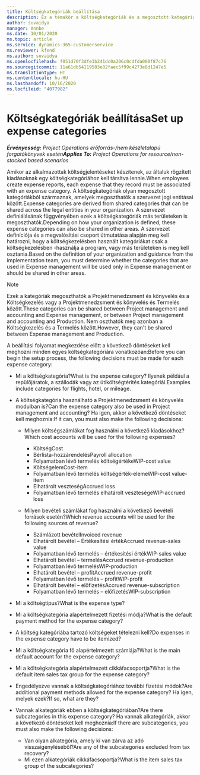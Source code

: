 ```yaml
---
title: Költségkategóriák beállítása
description: Ez a témakör a költségkategóriák és a megosztott kategóriák költségjelentésekhez való beállításával kapcsolatban tartalmaz tájékoztatást.
author: suvaidya
manager: Annbe
ms.date: 10/01/2020
ms.topic: article
ms.service: dynamics-365-customerservice
ms.reviewer: kfend
ms.author: suvaidya
ms.openlocfilehash: f051d70f3dfe3b241dc0a206c0cdfda000f87c76
ms.sourcegitcommit: 11a61db54119503e82faec5f99c4273e8d1247e5
ms.translationtype: HT
ms.contentlocale: hu-HU
ms.lasthandoff: 10/16/2020
ms.locfileid: "4077982"
---
```

# <a name="set-up-expense-categories"></a><span data-ttu-id="c0a63-103">Költségkategóriák beállítása</span><span class="sxs-lookup"><span data-stu-id="c0a63-103">Set up expense categories</span></span>

<span data-ttu-id="c0a63-104">_**Érvényesség:** Project Operations erőforrás-/nem készletalapú forgatókönyvek esetén_</span><span class="sxs-lookup"><span data-stu-id="c0a63-104">_**Applies To:** Project Operations for resource/non-stocked based scenarios_</span></span>

<span data-ttu-id="c0a63-105">Amikor az alkalmazottak költségjelentéseket készítenek, az általuk rögzített kiadásoknak egy költségkategóriához kell társítva lennie.</span><span class="sxs-lookup"><span data-stu-id="c0a63-105">When employees create expense reports, each expense that they record must be associated with an expense category.</span></span> <span data-ttu-id="c0a63-106">A költségkategóriák olyan megosztott kategóriákból származnak, amelyek megoszthatók a szervezet jogi entitásai között.</span><span class="sxs-lookup"><span data-stu-id="c0a63-106">Expense categories are derived from shared categories that can be shared across the legal entities in your organization.</span></span> <span data-ttu-id="c0a63-107">A szervezet definiálásának függvényében ezek a költségkategóriák más területeken is megoszthatók.</span><span class="sxs-lookup"><span data-stu-id="c0a63-107">Depending on how your organization is defined, these expense categories can also be shared in other areas.</span></span> <span data-ttu-id="c0a63-108">A szervezet definíciója és a megvalósítási csoport útmutatása alapján meg kell határozni, hogy a költségkezelésben használt kategóriákat csak a költségkezelésben -használja a program, vagy más területeken is meg kell osztania.</span><span class="sxs-lookup"><span data-stu-id="c0a63-108">Based on the definition of your organization and guidance from the implementation team, you must determine whether the categories that are used in Expense management will be used only in Expense management or should be shared in other areas.</span></span>

> [!NOTE]
> <span data-ttu-id="c0a63-109">Ezek a kategóriák megoszthatók a Projektmenedzsment és könyvelés és a Költségkezelés vagy a Projektmenedzsment és könyvelés és Termelés között.</span><span class="sxs-lookup"><span data-stu-id="c0a63-109">These categories can be shared between Project management and accounting and Expense management, or between Project management and accounting and Production.</span></span> <span data-ttu-id="c0a63-110">Nem oszthatók meg azonban a Költségkezelés és a Termelés között.</span><span class="sxs-lookup"><span data-stu-id="c0a63-110">However, they can't be shared between Expense management and Production.</span></span>

<span data-ttu-id="c0a63-111">A beállítási folyamat megkezdése előtt a következő döntéseket kell meghozni minden egyes költségkategóriára vonatkozóan:</span><span class="sxs-lookup"><span data-stu-id="c0a63-111">Before you can begin the setup process, the following decisions must be made for each expense category:</span></span>

- <span data-ttu-id="c0a63-112">Mi a költségkategória?</span><span class="sxs-lookup"><span data-stu-id="c0a63-112">What is the expense category?</span></span> <span data-ttu-id="c0a63-113">Ilyenek például a repülőjáratok, a szállodák vagy az útiköltségtérítés kategóriái.</span><span class="sxs-lookup"><span data-stu-id="c0a63-113">Examples include categories for flights, hotel, or mileage.</span></span>
- <span data-ttu-id="c0a63-114">A költségkategória használható a Projektmenedzsment és könyvelés modulban is?</span><span class="sxs-lookup"><span data-stu-id="c0a63-114">Can the expense category also be used in Project management and accounting?</span></span> <span data-ttu-id="c0a63-115">Ha igen, akkor a következő döntéseket kell meghoznia:</span><span class="sxs-lookup"><span data-stu-id="c0a63-115">If it can, you must also make the following decisions:</span></span>

    - <span data-ttu-id="c0a63-116">Milyen költségszámlákat fog használni a következő kiadásokhoz?</span><span class="sxs-lookup"><span data-stu-id="c0a63-116">Which cost accounts will be used for the following expenses?</span></span>

        - <span data-ttu-id="c0a63-117">Költség</span><span class="sxs-lookup"><span data-stu-id="c0a63-117">Cost</span></span>
        - <span data-ttu-id="c0a63-118">Bérlista-hozzárendelés</span><span class="sxs-lookup"><span data-stu-id="c0a63-118">Payroll allocation</span></span>
        - <span data-ttu-id="c0a63-119">Folyamatban lévő termelés költségértéke</span><span class="sxs-lookup"><span data-stu-id="c0a63-119">WIP-cost value</span></span>
        - <span data-ttu-id="c0a63-120">Költségelem</span><span class="sxs-lookup"><span data-stu-id="c0a63-120">Cost-item</span></span>
        - <span data-ttu-id="c0a63-121">Folyamatban lévő termelés költségérték-eleme</span><span class="sxs-lookup"><span data-stu-id="c0a63-121">WIP-cost value-item</span></span>
        - <span data-ttu-id="c0a63-122">Elhatárolt veszteség</span><span class="sxs-lookup"><span data-stu-id="c0a63-122">Accrued loss</span></span>
        - <span data-ttu-id="c0a63-123">Folyamatban lévő termelés elhatárolt vesztesége</span><span class="sxs-lookup"><span data-stu-id="c0a63-123">WIP-accrued loss</span></span>

    - <span data-ttu-id="c0a63-124">Milyen bevételi számlákat fog használni a következő bevételi források esetén?</span><span class="sxs-lookup"><span data-stu-id="c0a63-124">Which revenue accounts will be used for the following sources of revenue?</span></span>

        - <span data-ttu-id="c0a63-125">Számlázott bevétel</span><span class="sxs-lookup"><span data-stu-id="c0a63-125">Invoiced revenue</span></span>
        - <span data-ttu-id="c0a63-126">Elhatárolt bevétel – Értékesítési érték</span><span class="sxs-lookup"><span data-stu-id="c0a63-126">Accrued revenue-sales value</span></span>
        - <span data-ttu-id="c0a63-127">Folyamatban lévő termelés – értékesítési érték</span><span class="sxs-lookup"><span data-stu-id="c0a63-127">WIP-sales value</span></span>
        - <span data-ttu-id="c0a63-128">Elhatárolt bevétel – termelés</span><span class="sxs-lookup"><span data-stu-id="c0a63-128">Accrued revenue-production</span></span>
        - <span data-ttu-id="c0a63-129">Folyamatban lévő termelés</span><span class="sxs-lookup"><span data-stu-id="c0a63-129">WIP-production</span></span>
        - <span data-ttu-id="c0a63-130">Elhatárolt bevétel – profit</span><span class="sxs-lookup"><span data-stu-id="c0a63-130">Accrued revenue-profit</span></span>
        - <span data-ttu-id="c0a63-131">Folyamatban lévő termelés – profit</span><span class="sxs-lookup"><span data-stu-id="c0a63-131">WIP-profit</span></span>
        - <span data-ttu-id="c0a63-132">Elhatárolt bevétel – előfizetés</span><span class="sxs-lookup"><span data-stu-id="c0a63-132">Accrued revenue-subscription</span></span>
        - <span data-ttu-id="c0a63-133">Folyamatban lévő termelés – előfizetés</span><span class="sxs-lookup"><span data-stu-id="c0a63-133">WIP-subscription</span></span>

- <span data-ttu-id="c0a63-134">Mi a költségtípus?</span><span class="sxs-lookup"><span data-stu-id="c0a63-134">What is the expense type?</span></span>
- <span data-ttu-id="c0a63-135">Mi a költségkategória alapértelmezett fizetési módja?</span><span class="sxs-lookup"><span data-stu-id="c0a63-135">What is the default payment method for the expense category?</span></span>
- <span data-ttu-id="c0a63-136">A költség kategóriába tartozó költségeket tételezni kell?</span><span class="sxs-lookup"><span data-stu-id="c0a63-136">Do expenses in the expense category have to be itemized?</span></span>
- <span data-ttu-id="c0a63-137">Mi a költségkategória fő alapértelmezett számlája?</span><span class="sxs-lookup"><span data-stu-id="c0a63-137">What is the main default account for the expense category?</span></span>
- <span data-ttu-id="c0a63-138">Mi a költségkategória alapértelmezett cikkáfacsoportja?</span><span class="sxs-lookup"><span data-stu-id="c0a63-138">What is the default item sales tax group for the expense category?</span></span>
- <span data-ttu-id="c0a63-139">Engedélyezve vannak a költségkategóriához további fizetési módok?</span><span class="sxs-lookup"><span data-stu-id="c0a63-139">Are additional payment methods allowed for the expense category?</span></span> <span data-ttu-id="c0a63-140">Ha igen, melyek ezek?</span><span class="sxs-lookup"><span data-stu-id="c0a63-140">If so, what are they?</span></span>
- <span data-ttu-id="c0a63-141">Vannak alkategóriák ebben a költségkategóriában?</span><span class="sxs-lookup"><span data-stu-id="c0a63-141">Are there subcategories in this expense category?</span></span> <span data-ttu-id="c0a63-142">Ha vannak alkategóriák, akkor a következő döntéseket kell meghoznia:</span><span class="sxs-lookup"><span data-stu-id="c0a63-142">If there are subcategories, you must also make the following decisions:</span></span>

    - <span data-ttu-id="c0a63-143">Van olyan alkategória, amely ki van zárva az adó visszaigényléséből?</span><span class="sxs-lookup"><span data-stu-id="c0a63-143">Are any of the subcategories excluded from tax recovery?</span></span>
    - <span data-ttu-id="c0a63-144">Mi ezen alkategóriák cikkáfacsoportja?</span><span class="sxs-lookup"><span data-stu-id="c0a63-144">What is the item sales tax group of the subcategories?</span></span>
